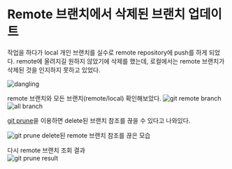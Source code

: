 # Remote 브랜치에서 삭제된 브랜치 업데이트

작업을 하다가 local 개인 브랜치를 실수로 remote repository에 push를 하게 되었다.
remote에 올려지길 원하지 않았기에 삭제를 했는데, 로컬에서는 remote 브랜치가 삭제된 것을 인지하지 못하고 있었다.

![dangling](https://user-images.githubusercontent.com/16912219/71945581-90e1cb80-320a-11ea-86c0-bac6ecfa2694.png)

remote 브랜치와 모든 브랜치(remote/local) 확인해보았다.
![git remote branch](https://user-images.githubusercontent.com/16912219/71945578-90493500-320a-11ea-8e8e-cc0070dc1947.png)
![all branch](https://user-images.githubusercontent.com/16912219/71945580-90e1cb80-320a-11ea-886a-3c0a01849519.png)

[git prune](https://git-scm.com/docs/git-remote#Documentation/git-remote.txt-empruneem)을 이용하면 delete된 브랜치 참조를 끊을 수 있다고 나와있다.

![git prune](https://user-images.githubusercontent.com/16912219/71945577-90493500-320a-11ea-901b-55320b98974b.png)
delete된 remote 브랜치 참조를 끊은 모습

다시 remote 브랜치 조회 결과</br>
![git prune result](https://user-images.githubusercontent.com/16912219/71945579-90e1cb80-320a-11ea-9620-d62e08456930.png)